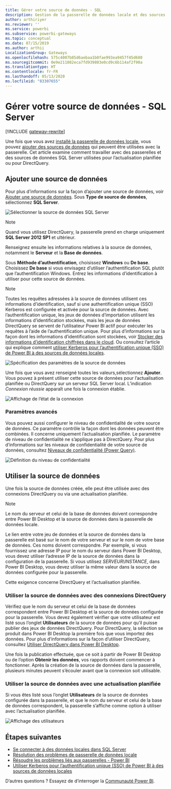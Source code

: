 ```yaml
---
title: Gérer votre source de données - SQL
description: Gestion de la passerelle de données locale et des sources de données associées.
author: arthiriyer
ms.reviewer: ''
ms.service: powerbi
ms.subservice: powerbi-gateways
ms.topic: conceptual
ms.date: 07/15/2019
ms.author: arthii
LocalizationGroup: Gateways
ms.openlocfilehash: 575c4007b85d6aebaa1b0fae993ea9457f45d680
ms.sourcegitcommit: 0e9e211082eca7fd939803e0cd9c6b114af2f90a
ms.translationtype: HT
ms.contentlocale: fr-FR
ms.lasthandoff: 05/13/2020
ms.locfileid: "83307655"
---
```

# <a name="manage-your-data-source---sql-server"></a>Gérer votre source de données - SQL Server

[!INCLUDE [gateway-rewrite](../includes/gateway-rewrite.md)]

Une fois que vous avez [installé la passerelle de données locale](/data-integration/gateway/service-gateway-install), vous pouvez [ajouter des sources de données](service-gateway-data-sources.md#add-a-data-source) qui peuvent être utilisées avec la passerelle. Cet article examine comment travailler avec des passerelles et des sources de données SQL Server utilisées pour l’actualisation planifiée ou pour DirectQuery.

## <a name="add-a-data-source"></a>Ajouter une source de données

Pour plus d’informations sur la façon d’ajouter une source de données, voir [Ajouter une source de données](service-gateway-data-sources.md#add-a-data-source). Sous **Type de source de données**, sélectionnez **SQL Server**.

![Sélectionner la source de données SQL Server](media/service-gateway-enterprise-manage-sql/datasourcesettings2.png)

> [!NOTE]
> Quand vous utilisez DirectQuery, la passerelle prend en charge uniquement **SQL Server 2012 SP1** et ultérieur.

Renseignez ensuite les informations relatives à la source de données, notamment le **Serveur** et la **Base de données**. 

Sous **Méthode d’authentification**, choisissez **Windows** ou **De base**. Choisissez **De base** si vous envisagez d’utiliser l’authentification SQL plutôt que l’authentification Windows. Entrez les informations d’identification à utiliser pour cette source de données.

> [!NOTE]
> Toutes les requêtes adressées à la source de données utilisent ces informations d’identification, sauf si une authentification unique (SSO) Kerberos est configurée et activée pour la source de données. Avec l’authentification unique, les jeux de données d’importation utilisent les informations d’identification stockées, mais les jeux de données DirectQuery se servent de l’utilisateur Power BI actif pour exécuter les requêtes à l’aide de l’authentification unique. Pour plus d’informations sur la façon dont les informations d’identification sont stockées, voir [Stocker des informations d’identification chiffrées dans le cloud](service-gateway-data-sources.md#store-encrypted-credentials-in-the-cloud). Ou consultez l’article qui explique comment [utiliser Kerberos pour l’authentification unique (SSO) de Power BI à des sources de données locales](service-gateway-sso-kerberos.md).

![Spécification des paramètres de la source de données](media/service-gateway-enterprise-manage-sql/datasourcesettings3.png)

Une fois que vous avez renseigné toutes les valeurs,sélectionnez **Ajouter**. Vous pouvez à présent utiliser cette source de données pour l’actualisation planifiée ou DirectQuery sur un serveur SQL Server local. L’indication *Connexion réussie* apparaît une fois la connexion établie.

![Affichage de l’état de la connexion](media/service-gateway-enterprise-manage-sql/datasourcesettings4.png)

### <a name="advanced-settings"></a>Paramètres avancés

Vous pouvez aussi configurer le niveau de confidentialité de votre source de données. Ce paramètre contrôle la façon dont les données peuvent être combinées. Il concerne uniquement l’actualisation planifiée. Le paramètre de niveau de confidentialité ne s’applique pas à DirectQuery. Pour plus d’informations sur les niveaux de confidentialité de votre source de données, consultez [Niveaux de confidentialité (Power Query)](https://support.office.com/article/Privacy-levels-Power-Query-CC3EDE4D-359E-4B28-BC72-9BEE7900B540).

![Définition du niveau de confidentialité](media/service-gateway-enterprise-manage-sql/datasourcesettings9.png)

## <a name="use-the-data-source"></a>Utiliser la source de données

Une fois la source de données créée, elle peut être utilisée avec des connexions DirectQuery ou via une actualisation planifiée.

> [!NOTE]
> Le nom du serveur et celui de la base de données doivent correspondre entre Power BI Desktop et la source de données dans la passerelle de données locale.

Le lien entre votre jeu de données et la source de données dans la passerelle est basé sur le nom de votre serveur et sur le nom de votre base de données. Ces noms doivent correspondre. Par exemple, si vous fournissez une adresse IP pour le nom du serveur dans Power BI Desktop, vous devez utiliser l’adresse IP de la source de données dans la configuration de la passerelle. Si vous utilisez *SERVEUR\INSTANCE*, dans Power BI Desktop, vous devez utiliser la même valeur dans la source de données configurée pour la passerelle.

Cette exigence concerne DirectQuery et l’actualisation planifiée.

### <a name="use-the-data-source-with-directquery-connections"></a>Utiliser la source de données avec des connexions DirectQuery

Vérifiez que le nom du serveur et celui de la base de données correspondent entre Power BI Desktop et la source de données configurée pour la passerelle. Vous devez également vérifier que votre utilisateur est listé sous l’onglet **Utilisateurs** de la source de données pour qu’il puisse publier des jeux de données DirectQuery. Pour DirectQuery, la sélection se produit dans Power BI Desktop la première fois que vous importez des données. Pour plus d’informations sur la façon d’utiliser DirectQuery, consultez [Utiliser DirectQuery dans Power BI Desktop](desktop-use-directquery.md).

Une fois la publication effectuée, que ce soit à partir de Power BI Desktop ou de l’option **Obtenir les données**, vos rapports doivent commencer à fonctionner. Après la création de la source de données dans la passerelle, plusieurs minutes peuvent s’écouler avant que la connexion soit utilisable.

### <a name="use-the-data-source-with-scheduled-refresh"></a>Utiliser la source de données avec une actualisation planifiée

Si vous êtes listé sous l’onglet **Utilisateurs** de la source de données configurée dans la passerelle, et que le nom du serveur et celui de la base de données correspondent, la passerelle s’affiche comme option à utiliser avec l’actualisation planifiée.

![Affichage des utilisateurs](media/service-gateway-enterprise-manage-sql/powerbi-gateway-enterprise-schedule-refresh.png)

## <a name="next-steps"></a>Étapes suivantes

* [Se connecter à des données locales dans SQL Server](service-gateway-sql-tutorial.md)
* [Résolution des problèmes de passerelle de données locale](/data-integration/gateway/service-gateway-tshoot)
* [Résoudre les problèmes liés aux passerelles - Power BI](service-gateway-onprem-tshoot.md)
* [Utiliser Kerberos pour l’authentification unique (SSO) de Power BI à des sources de données locales](service-gateway-sso-kerberos.md)

D’autres questions ? Essayez de d’interroger la [Communauté Power BI](https://community.powerbi.com/).
